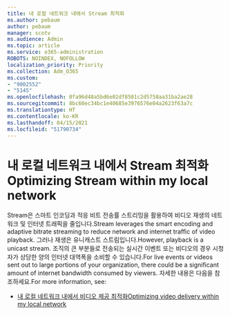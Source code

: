 ```yaml
---
title: 내 로컬 네트워크 내에서 Stream 최적화
ms.author: pebaum
author: pebaum
manager: scotv
ms.audience: Admin
ms.topic: article
ms.service: o365-administration
ROBOTS: NOINDEX, NOFOLLOW
localization_priority: Priority
ms.collection: Adm_O365
ms.custom:
- "9002552"
- "5145"
ms.openlocfilehash: 0fa96d48a5bd6e02df8501c2d5758aa31ba2ae28
ms.sourcegitcommit: 8bc60ec34bc1e40685e3976576e04a2623f63a7c
ms.translationtype: HT
ms.contentlocale: ko-KR
ms.lasthandoff: 04/15/2021
ms.locfileid: "51790734"
---
```

# <a name="optimizing-stream-within-my-local-network"></a><span data-ttu-id="8b241-102">내 로컬 네트워크 내에서 Stream 최적화</span><span class="sxs-lookup"><span data-stu-id="8b241-102">Optimizing Stream within my local network</span></span>

<span data-ttu-id="8b241-103">Stream은 스마트 인코딩과 적응 비트 전송률 스트리밍을 활용하여 비디오 재생의 네트워크 및 인터넷 트래픽을 줄입니다.</span><span class="sxs-lookup"><span data-stu-id="8b241-103">Stream leverages the smart encoding and adaptive bitrate streaming to reduce network and internet traffic of video playback.</span></span> <span data-ttu-id="8b241-104">그러나 재생은 유니캐스트 스트림입니다.</span><span class="sxs-lookup"><span data-stu-id="8b241-104">However, playback is a unicast stream.</span></span> <span data-ttu-id="8b241-105">조직의 큰 부분들로 전송되는 실시간 이벤트 또는 비디오의 경우 시청자가 상당한 양의 인터넷 대역폭을 소비할 수 있습니다.</span><span class="sxs-lookup"><span data-stu-id="8b241-105">For live events or videos sent out to large portions of your organization, there could be a significant amount of internet bandwidth consumed by viewers.</span></span> <span data-ttu-id="8b241-106">자세한 내용은 다음을 참조하세요.</span><span class="sxs-lookup"><span data-stu-id="8b241-106">For more information, see:</span></span>

- [<span data-ttu-id="8b241-107">내 로컬 네트워크 내에서 비디오 제공 최적화</span><span class="sxs-lookup"><span data-stu-id="8b241-107">Optimizing video delivery within my local network</span></span>](https://docs.microsoft.com/stream/network-overview#optimizing-video-delivery-within-my-local-network)
